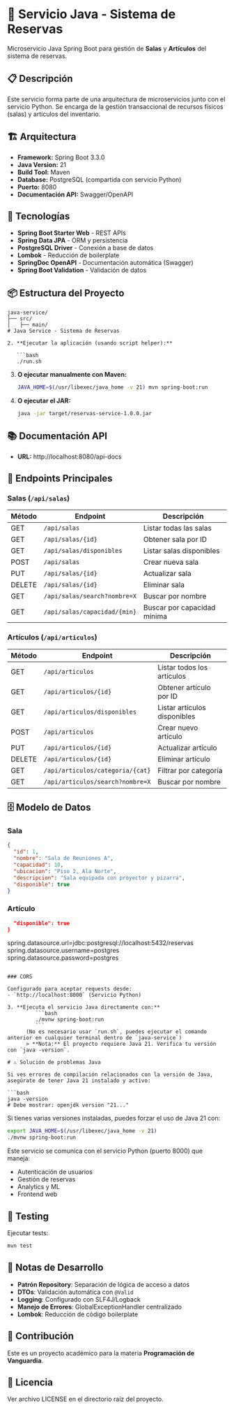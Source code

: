 # 🏢 Servicio Java - Sistema de Reservas

Microservicio Java Spring Boot para gestión de **Salas** y **Artículos** del sistema de reservas.

## 📋 Descripción

Este servicio forma parte de una arquitectura de microservicios junto con el servicio Python. Se encarga de la gestión transaccional de recursos físicos (salas) y artículos del inventario.


## 🏗️ Arquitectura

- **Framework:** Spring Boot 3.3.0
- **Java Version:** 21
- **Build Tool:** Maven
- **Database:** PostgreSQL (compartida con servicio Python)
- **Puerto:** 8080
- **Documentación API:** Swagger/OpenAPI

## 🔧 Tecnologías

- **Spring Boot Starter Web** - REST APIs
- **Spring Data JPA** - ORM y persistencia
- **PostgreSQL Driver** - Conexión a base de datos
- **Lombok** - Reducción de boilerplate
- **SpringDoc OpenAPI** - Documentación automática (Swagger)
- **Spring Boot Validation** - Validación de datos

## 📦 Estructura del Proyecto

```
java-service/
├── src/
│   ├── main/
# Java Service - Sistema de Reservas

2. **Ejecutar la aplicación (usando script helper):**

   ```bash
   ./run.sh
   ```

3. **O ejecutar manualmente con Maven:**
   ```bash
   JAVA_HOME=$(/usr/libexec/java_home -v 21) mvn spring-boot:run
   ```

4. **O ejecutar el JAR:**
   ```bash
   java -jar target/reservas-service-1.0.0.jar

## 📚 Documentación API

- **URL:** http://localhost:8080/api-docs

## 🔌 Endpoints Principales

### Salas (`/api/salas`)

| Método | Endpoint | Descripción |
|--------|----------|-------------|
| GET | `/api/salas` | Listar todas las salas |
| GET | `/api/salas/{id}` | Obtener sala por ID |
| GET | `/api/salas/disponibles` | Listar salas disponibles |
| POST | `/api/salas` | Crear nueva sala |
| PUT | `/api/salas/{id}` | Actualizar sala |
| DELETE | `/api/salas/{id}` | Eliminar sala |
| GET | `/api/salas/search?nombre=X` | Buscar por nombre |
| GET | `/api/salas/capacidad/{min}` | Buscar por capacidad mínima |

### Artículos (`/api/articulos`)

| Método | Endpoint | Descripción |
|--------|----------|-------------|
| GET | `/api/articulos` | Listar todos los artículos |
| GET | `/api/articulos/{id}` | Obtener artículo por ID |
| GET | `/api/articulos/disponibles` | Listar artículos disponibles |
| POST | `/api/articulos` | Crear nuevo artículo |
| PUT | `/api/articulos/{id}` | Actualizar artículo |
| DELETE | `/api/articulos/{id}` | Eliminar artículo |
| GET | `/api/articulos/categoria/{cat}` | Filtrar por categoría |
| GET | `/api/articulos/search?nombre=X` | Buscar por nombre |

## 🗄️ Modelo de Datos

### Sala
```json
{
  "id": 1,
  "nombre": "Sala de Reuniones A",
  "capacidad": 10,
  "ubicacion": "Piso 2, Ala Norte",
  "descripcion": "Sala equipada con proyector y pizarra",
  "disponible": true
}
```

### Artículo
```json
  "disponible": true
}
```
spring.datasource.url=jdbc:postgresql://localhost:5432/reservas
spring.datasource.username=postgres
spring.datasource.password=postgres
```

### CORS

Configurado para aceptar requests desde:
- `http://localhost:8000` (Servicio Python)

3. **Ejecuta el servicio Java directamente con:**
         ```bash
         ./mvnw spring-boot:run
         ```
      (No es necesario usar `run.sh`, puedes ejecutar el comando anterior en cualquier terminal dentro de `java-service`)
      > **Nota:** El proyecto requiere Java 21. Verifica tu versión con `java -version`.

# ⚠️ Solución de problemas Java

Si ves errores de compilación relacionados con la versión de Java, asegúrate de tener Java 21 instalado y activo:

```bash
java -version
# Debe mostrar: openjdk version "21..."
```

Si tienes varias versiones instaladas, puedes forzar el uso de Java 21 con:

```bash
export JAVA_HOME=$(/usr/libexec/java_home -v 21)
./mvnw spring-boot:run
```
Este servicio se comunica con el servicio Python (puerto 8000) que maneja:
- Autenticación de usuarios
- Gestión de reservas
- Analytics y ML
- Frontend web

## 🧪 Testing

Ejecutar tests:
```bash
mvn test
```

## 📝 Notas de Desarrollo

- **Patrón Repository**: Separación de lógica de acceso a datos
- **DTOs**: Validación automática con `@Valid`
- **Logging**: Configurado con SLF4J/Logback
- **Manejo de Errores**: GlobalExceptionHandler centralizado
- **Lombok**: Reducción de código boilerplate

## 🤝 Contribución

Este es un proyecto académico para la materia **Programación de Vanguardia**.

## 📄 Licencia

Ver archivo LICENSE en el directorio raíz del proyecto.
